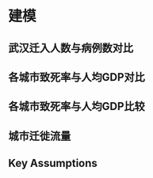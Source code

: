 # 建模
## 武汉迁入人数与病例数对比           
     
## 各城市致死率与人均GDP对比         
       
## 各城市致死率与人均GDP比较        
      
## 城市迁徙流量         
        
## Key Assumptions

